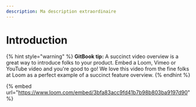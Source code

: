 ```yaml
---
description: Ma description extraordinaire
---
```


# Introduction

{% hint style="warning" %}
**GitBook tip:** A succinct video overview is a great way to introduce folks to your product. Embed a Loom, Vimeo or YouTube video and you're good to go! We love this video from the fine folks at Loom as a perfect example of a succinct feature overview.
{% endhint %}

{% embed url="https://www.loom.com/embed/3bfa83acc9fd41b7b98b803ba9197d90" %}
